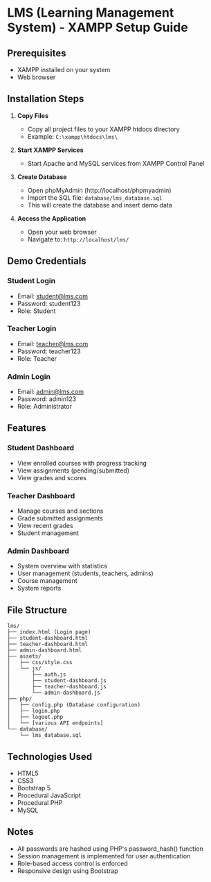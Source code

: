 
# LMS (Learning Management System) - XAMPP Setup Guide

## Prerequisites
- XAMPP installed on your system
- Web browser

## Installation Steps

1. **Copy Files**
   - Copy all project files to your XAMPP htdocs directory
   - Example: `C:\xampp\htdocs\lms\`

2. **Start XAMPP Services**
   - Start Apache and MySQL services from XAMPP Control Panel

3. **Create Database**
   - Open phpMyAdmin (http://localhost/phpmyadmin)
   - Import the SQL file: `database/lms_database.sql`
   - This will create the database and insert demo data

4. **Access the Application**
   - Open your web browser
   - Navigate to: `http://localhost/lms/`

## Demo Credentials

### Student Login
- Email: student@lms.com
- Password: student123
- Role: Student

### Teacher Login
- Email: teacher@lms.com
- Password: teacher123
- Role: Teacher

### Admin Login
- Email: admin@lms.com
- Password: admin123
- Role: Administrator

## Features

### Student Dashboard
- View enrolled courses with progress tracking
- View assignments (pending/submitted)
- View grades and scores

### Teacher Dashboard
- Manage courses and sections
- Grade submitted assignments
- View recent grades
- Student management

### Admin Dashboard
- System overview with statistics
- User management (students, teachers, admins)
- Course management
- System reports

## File Structure
```
lms/
├── index.html (Login page)
├── student-dashboard.html
├── teacher-dashboard.html
├── admin-dashboard.html
├── assets/
│   ├── css/style.css
│   └── js/
│       ├── auth.js
│       ├── student-dashboard.js
│       ├── teacher-dashboard.js
│       └── admin-dashboard.js
├── php/
│   ├── config.php (Database configuration)
│   ├── login.php
│   ├── logout.php
│   └── [various API endpoints]
└── database/
    └── lms_database.sql
```

## Technologies Used
- HTML5
- CSS3
- Bootstrap 5
- Procedural JavaScript
- Procedural PHP
- MySQL

## Notes
- All passwords are hashed using PHP's password_hash() function
- Session management is implemented for user authentication
- Role-based access control is enforced
- Responsive design using Bootstrap
